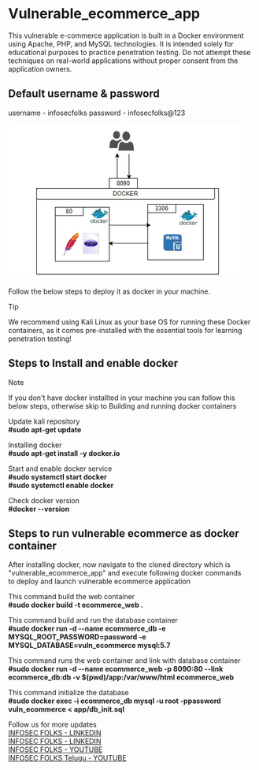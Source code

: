 # Vulnerable_ecommerce_app
This vulnerable e-commerce application is built in a Docker environment using Apache, PHP, and MySQL technologies. It is intended solely for educational purposes to practice penetration testing. Do not attempt these techniques on real-world applications without proper consent from the application owners.

Default username & password 
----------------------------
username - infosecfolks
password - infosecfolks@123

![Architecture](vulnerable%20ecommerce%20architecture.jpg)

Follow the below steps to deploy it as docker in your machine.

> [!TIP]
> We recommend using Kali Linux as your base OS for running these Docker containers, as it comes pre-installed with the essential tools for learning penetration testing! 

## Steps to Install and enable docker

> [!NOTE]
> If you don't have docker installted in your machine you can follow this below steps, otherwise skip to Building and running docker containers

Update kali repository <br> 
**#sudo apt-get update**

Installing docker <br> 
**#sudo apt-get install -y docker.io**

Start and enable docker service<br> 
**#sudo systemctl start docker <br> 
#sudo systemctl enable docker**

Check docker version <br> 
**#docker --version**

## Steps to run vulnerable ecommerce as docker container 

After installing docker, now navigate to the cloned directory which is "vulnerable_ecommerce_app" and execute following docker commands <br> 
to deploy and launch vulnerable ecommerce application

This command build the web container <br> 
**#sudo docker build -t ecommerce_web .**

This command build and run the database container <br> 
**#sudo docker run -d --name ecommerce_db -e MYSQL_ROOT_PASSWORD=password -e MYSQL_DATABASE=vuln_ecommerce mysql:5.7**

This command runs the web container and link with database container <br> 
**#sudo docker run -d --name ecommerce_web -p 8090:80 --link ecommerce_db:db -v $(pwd)/app:/var/www/html ecommerce_web**

This command initialize the database <br> 
**#sudo docker exec -i ecommerce_db mysql -u root -ppassword vuln_ecommerce < app/db_init.sql**


Follow us for more updates <br> 
[INFOSEC FOLKS - LINKEDIN](https://www.linkedin.com/company/infosecfolks-global/) <br> 
[INFOSEC FOLKS - LINKEDIN](https://www.linkedin.com/company/infosecfolks-telugu) <br> 
[INFOSEC FOLKS - YOUTUBE](https://www.youtube.com/@infosecfolks-global/) <br> 
[INFOSEC FOLKS Telugu - YOUTUBE](https://www.youtube.com/@InfosecFolks-Telugu/) <br>

